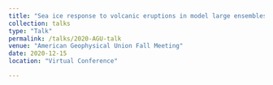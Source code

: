 ```yaml
---
title: "Sea ice response to volcanic eruptions in model large ensembles"
collection: talks
type: "Talk"
permalink: /talks/2020-AGU-talk
venue: "American Geophysical Union Fall Meeting"
date: 2020-12-15
location: "Virtual Conference"

---
```

